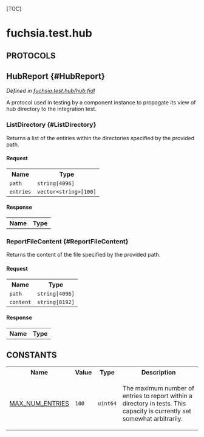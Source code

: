 [TOC]

# fuchsia.test.hub


## **PROTOCOLS**

## HubReport {#HubReport}
*Defined in [fuchsia.test.hub/hub.fidl](https://fuchsia.googlesource.com/fuchsia/+/master/src/sys/component_manager/tests/fidl/hub.fidl#16)*

<p>A protocol used in testing by a component instance to propagate its view of
hub directory to the integration test.</p>

### ListDirectory {#ListDirectory}

<p>Returns a list of the entiries within the directories specified by the
provided path.</p>

#### Request
<table>
    <tr><th>Name</th><th>Type</th></tr>
    <tr>
            <td><code>path</code></td>
            <td>
                <code>string[4096]</code>
            </td>
        </tr><tr>
            <td><code>entries</code></td>
            <td>
                <code>vector&lt;string&gt;[100]</code>
            </td>
        </tr></table>


#### Response
<table>
    <tr><th>Name</th><th>Type</th></tr>
    </table>

### ReportFileContent {#ReportFileContent}

<p>Returns the content of the file specified by the provided path.</p>

#### Request
<table>
    <tr><th>Name</th><th>Type</th></tr>
    <tr>
            <td><code>path</code></td>
            <td>
                <code>string[4096]</code>
            </td>
        </tr><tr>
            <td><code>content</code></td>
            <td>
                <code>string[8192]</code>
            </td>
        </tr></table>


#### Response
<table>
    <tr><th>Name</th><th>Type</th></tr>
    </table>















## **CONSTANTS**

<table>
    <tr><th>Name</th><th>Value</th><th>Type</th><th>Description</th></tr><tr id="MAX_NUM_ENTRIES">
            <td><a href="https://fuchsia.googlesource.com/fuchsia/+/master/src/sys/component_manager/tests/fidl/hub.fidl#11">MAX_NUM_ENTRIES</a></td>
            <td>
                    <code>100</code>
                </td>
                <td><code>uint64</code></td>
            <td><p>The maximum number of entries to report within a directory in tests.
This capacity is currently set somewhat arbitrarily.</p>
</td>
        </tr>
    
</table>



